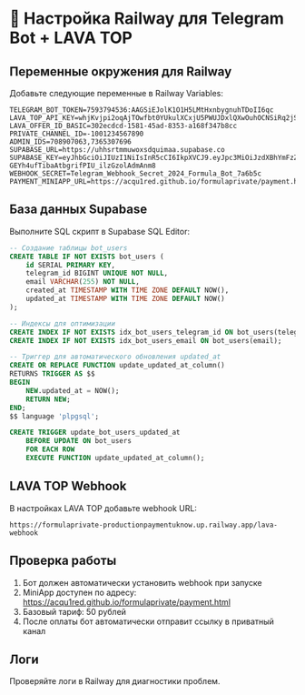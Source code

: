 # 🚀 Настройка Railway для Telegram Bot + LAVA TOP

## Переменные окружения для Railway

Добавьте следующие переменные в Railway Variables:

```
TELEGRAM_BOT_TOKEN=7593794536:AAGSiEJolK1O1H5LMtHxnbygnuhTDoII6qc
LAVA_TOP_API_KEY=whjKvjpi2oqAjTOwfbt0YUkulXCxjU5PWUJDxlQXwOuhOCNSiRq2jSX7Gd2Zihav
LAVA_OFFER_ID_BASIC=302ecdcd-1581-45ad-8353-a168f347b8cc
PRIVATE_CHANNEL_ID=-1001234567890
ADMIN_IDS=708907063,7365307696
SUPABASE_URL=https://uhhsrtmmuwoxsdquimaa.supabase.co
SUPABASE_KEY=eyJhbGciOiJIUzI1NiIsInR5cCI6IkpXVCJ9.eyJpc3MiOiJzdXBhYmFzZSIsInJlZiI6InVoaHNydG1tdXdveHNkcXVpbWFhIiwicm9sZSI6ImFub24iLCJpYXQiOjE3NTQ2OTMwMzcsImV4cCI6MjA3MDI2OTAzN30.5xxo6g-GEYh4ufTibaAtbgrifPIU_ilzGzolAdmAnm8
WEBHOOK_SECRET=Telegram_Webhook_Secret_2024_Formula_Bot_7a6b5c
PAYMENT_MINIAPP_URL=https://acqu1red.github.io/formulaprivate/payment.html
```

## База данных Supabase

Выполните SQL скрипт в Supabase SQL Editor:

```sql
-- Создание таблицы bot_users
CREATE TABLE IF NOT EXISTS bot_users (
    id SERIAL PRIMARY KEY,
    telegram_id BIGINT UNIQUE NOT NULL,
    email VARCHAR(255) NOT NULL,
    created_at TIMESTAMP WITH TIME ZONE DEFAULT NOW(),
    updated_at TIMESTAMP WITH TIME ZONE DEFAULT NOW()
);

-- Индексы для оптимизации
CREATE INDEX IF NOT EXISTS idx_bot_users_telegram_id ON bot_users(telegram_id);
CREATE INDEX IF NOT EXISTS idx_bot_users_email ON bot_users(email);

-- Триггер для автоматического обновления updated_at
CREATE OR REPLACE FUNCTION update_updated_at_column()
RETURNS TRIGGER AS $$
BEGIN
    NEW.updated_at = NOW();
    RETURN NEW;
END;
$$ language 'plpgsql';

CREATE TRIGGER update_bot_users_updated_at 
    BEFORE UPDATE ON bot_users 
    FOR EACH ROW 
    EXECUTE FUNCTION update_updated_at_column();
```

## LAVA TOP Webhook

В настройках LAVA TOP добавьте webhook URL:
```
https://formulaprivate-productionpaymentuknow.up.railway.app/lava-webhook
```

## Проверка работы

1. Бот должен автоматически установить webhook при запуске
2. MiniApp доступен по адресу: https://acqu1red.github.io/formulaprivate/payment.html
3. Базовый тариф: 50 рублей
4. После оплаты бот автоматически отправит ссылку в приватный канал

## Логи

Проверяйте логи в Railway для диагностики проблем.
